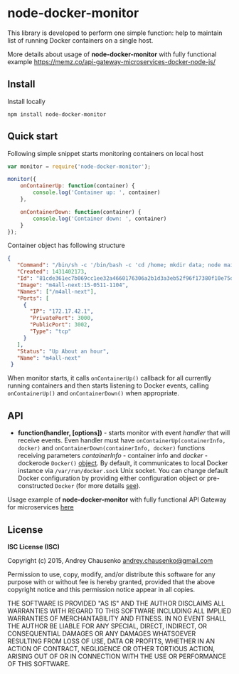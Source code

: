 # node-docker-monitor

This library is developed to perform one simple function: help to maintain list of running Docker containers on a single host.

More details about usage of **node-docker-monitor** with fully functional example https://memz.co/api-gateway-microservices-docker-node-js/

## Install
Install locally
```
npm install node-docker-monitor
```

## Quick start
Following simple snippet starts monitoring containers on local host 

```javascript
var monitor = require('node-docker-monitor');

monitor({
    onContainerUp: function(container) {
        console.log('Container up: ', container)
    },

    onContainerDown: function(container) {
        console.log('Container down: ', container)
    }
});
```
Container object has following structure
```json
{
   "Command": "/bin/sh -c '/bin/bash -c 'cd /home; mkdir data; node main/app.js''",
   "Created": 1431402173,
   "Id": "81cde361ec7b069cc1ee32a4660176306a2b1d3a3eb52f96f17380f10e75d2e2",
   "Image": "m4all-next:15-0511-1104",
   "Names": ["/m4all-next"],
   "Ports": [
     {
       "IP": "172.17.42.1",
       "PrivatePort": 3000,
       "PublicPort": 3002,
       "Type": "tcp"
     }
   ],
   "Status": "Up About an hour",
   "Name": "m4all-next"
 }
```

When monitor starts, it calls `onContainerUp()` callback for all currently running containers and then starts listening to Docker events, calling `onContainerUp()` and `onContainerDown()` when appropriate.

## API
* **function(handler, [options])** - starts monitor with event *handler* that will receive events. Even handler must have `onContainerUp(containerInfo, docker)` and `onContainerDown(containerInfo, docker)` functions receiving parameters *containerInfo* - container info and *docker* - dockerode `Docker()` [object](https://github.com/apocas/dockerode). By default, it communicates to local Docker instance via `/var/run/docker.sock` Unix socket. You can change default Docker configuration by providing either configuration object or pre-constructed `Docker` (for more details [see](https://github.com/apocas/dockerode)).

Usage example of **node-docker-monitor** with fully functional API Gateway for microservices [here](https://memz.co/api-gateway-microservices-docker-node-js/)

## License 
**ISC License (ISC)**

Copyright (c) 2015, Andrey Chausenko <andrey.chausenko@gmail.com>

Permission to use, copy, modify, and/or distribute this software for any
purpose with or without fee is hereby granted, provided that the above
copyright notice and this permission notice appear in all copies.

THE SOFTWARE IS PROVIDED "AS IS" AND THE AUTHOR DISCLAIMS ALL WARRANTIES
WITH REGARD TO THIS SOFTWARE INCLUDING ALL IMPLIED WARRANTIES OF
MERCHANTABILITY AND FITNESS. IN NO EVENT SHALL THE AUTHOR BE LIABLE FOR
ANY SPECIAL, DIRECT, INDIRECT, OR CONSEQUENTIAL DAMAGES OR ANY DAMAGES
WHATSOEVER RESULTING FROM LOSS OF USE, DATA OR PROFITS, WHETHER IN AN
ACTION OF CONTRACT, NEGLIGENCE OR OTHER TORTIOUS ACTION, ARISING OUT OF
OR IN CONNECTION WITH THE USE OR PERFORMANCE OF THIS SOFTWARE.
